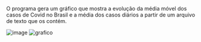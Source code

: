 O programa gera um gráfico que mostra a evolução da média móvel dos casos de Covid no Brasil e a média dos casos diários a partir de um arquivo de texto que os contém.

![image](https://user-images.githubusercontent.com/25599308/202107557-bb6eb6db-037d-438f-9d13-5b45e375628a.png)
![grafico](https://user-images.githubusercontent.com/25599308/202107616-5808285c-fa55-45e9-83e0-fa069bd63064.png)
